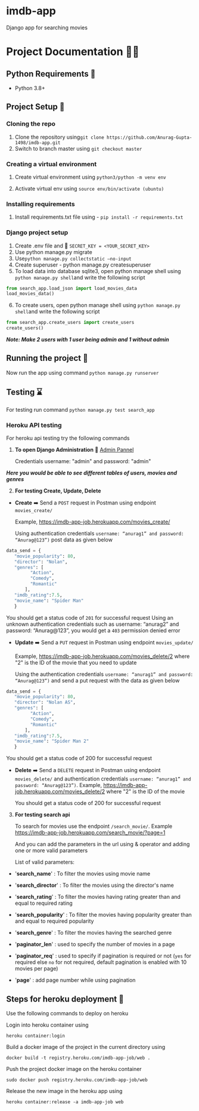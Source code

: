 # imdb-app
Django app for searching movies

# Project Documentation :wave::wave:

## Python Requirements :memo:

- Python 3.8+

## Project Setup :wrench:

### Cloning the repo
1. Clone the repository using```git clone https://github.com/Anurag-Gupta-1498/imdb-app.git```
2. Switch to branch master using ```git checkout master```

### Creating a virtual environment
1. Create virtual environment using ```python3/python -m venv env```

2. Activate virtual env using ```source env/bin/activate (ubuntu)```

### Installing requirements
1. Install requirements.txt file using  - ```pip install -r requirements.txt```

### Django project setup
1. Create .env file and :key: ```SECRET_KEY = <YOUR_SECRET_KEY>```
2. Use python manage.py migrate
3. Use```python manage.py collectstatic –no-input```
4. Create superuser - python manage.py createsuperuser
5. To load data into database sqlite3, open python manage shell using ```python manage.py shell```and write the following script
```python
from search_app.load_json import load_movies_data
load_movies_data()
```
6. To create users, open python manage shell using ```python manage.py shell```and write the following script
```python
from search_app.create_users import create_users
create_users()
```
_**Note: Make 2 users with 1 user being admin and 1 without admin**_

## Running the project :running:

Now run the app using command ```python manage.py runserver```

## Testing :hourglass:

For testing run command ```python manage.py test search_app```

### Heroku API testing

For heroku api testing try the following commands

1. **To open Django Administration** :link: [Admin Pannel](https://imdb-app-job.herokuapp.com/admin/ "Django Administration")


   Credentials
   username: "admin" and password: "admin"

_**Here you would be able to see different tables of users, movies and genres**_

2. **For testing Create, Update, Delete**

- **Create** :arrow_right: Send a `POST` request in Postman using endpoint `movies_create/`

   Example, https://imdb-app-job.herokuapp.com/movies_create/

   Using authentication credentials `username: “anurag1” and password: “Anurag@123”)` post data as given below
```python
data_send = {
   "movie_popularity": 80,
   "director": "Nolan",
   "genres": [
         "Action",
         "Comedy",
         "Romantic"
       ],
   "imdb_rating":7.5,
   "movie_name": "Spider Man"
   }
```
   You should get a status code of `201` for successful request
   Using an unknown authentication credentials such as
   username: “anurag2” and password: “Anurag@123”, you would get a `403` permission denied error

- **Update** :arrow_right: Send a `PUT` request in Postman using endpoint `movies_update/`

   Example, https://imdb-app-job.herokuapp.com/movies_delete/2 where "2" is the ID of the movie that you need to update

   Using the authentication credentials `username: “anurag1” and password: “Anurag@123”)` and send a put request with the data as given below
```python
data_send = {
   "movie_popularity": 80,
   "director": "Nolan AS",
   "genres": [
         "Action",
         "Comedy",
         "Romantic"
       ],
   "imdb_rating":7.5,
   "movie_name": "Spider Man 2"
   }
```
   You should get a status code of 200 for successful request

- **Delete** :arrow_right: Send a `DELETE` request in Postman using endpoint `movies_delete/` and authentication credentials
 `username: “anurag1” and password: “Anurag@123”)`. Example, https://imdb-app-job.herokuapp.com/movies_delete/2 where "2" is the ID of the movie


   You should get a status code of 200 for successful request

3. **For testing search api**

   To search for movies use the endpoint `/search_movie/`. Example https://imdb-app-job.herokuapp.com/search_movie/?page=1
  
   And you can add the parameters in the url using & operator and adding one or more valid parameters

   List of valid parameters:

  - '**search_name**' : To filter the movies using movie name
  
  - '**search_director**' : To filter the movies using the director's name
  
  - '**search_rating**' : To filter the movies having rating greater than and equal to required rating
  
  - '**search_popularity**' : To filter the movies having popularity greater than and equal to required popularity
  
  - '**search_genre**' : To filter the movies having the searched genre

  - '**paginator_len**' : used to specify the number of movies in a page
  
  - '**paginator_req**' : used to specify if pagination is required or not (`yes` for required else `no` for not required, default pagination is enabled with 10 movies per page)

  - '**page**' : add page number while using pagination


## Steps for heroku deployment :rocket:
Use the following commands to deploy on heroku

Login into heroku container using
```shell
heroku container:login
```

Build a docker image of the project in the current directory using
```shell
docker build -t registry.heroku.com/imdb-app-job/web .
```

Push the project docker image on the heroku container
```shell
sudo docker push registry.heroku.com/imdb-app-job/web
```

Release the new image in the heroku app using
```shell
heroku container:release -a imdb-app-job web
```


